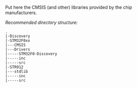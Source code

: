 Put here the CMSIS (and other) libraries provided by the chip manufacturers.

*Recommended directory structure:*

    .
    |-Discovery
    |-STM32F0xx
    |---CMSIS
    |---Drivers
    |-----STM32F0-Discovery
    |-----inc
    |-----src
    |-STR912
    |---stdlib
    |-----inc
    |-----src
